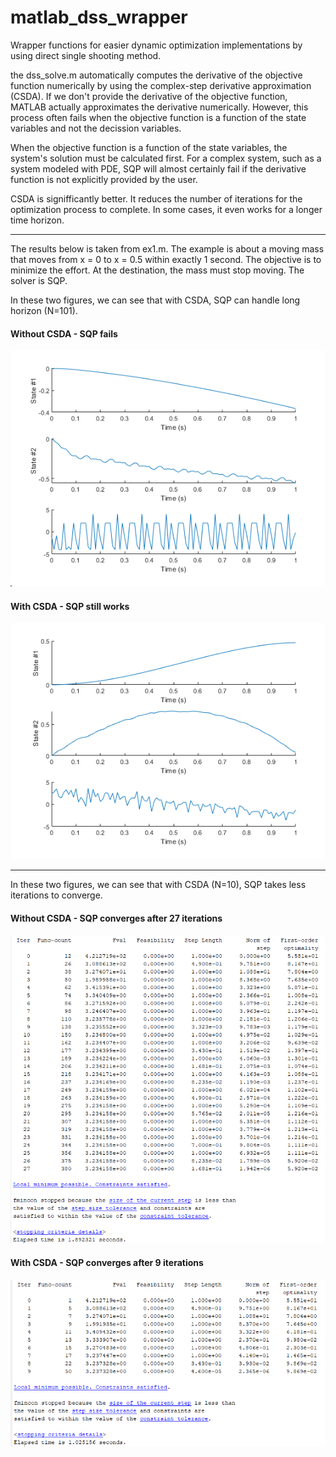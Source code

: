 # matlab_dss_wrapper

Wrapper functions for easier dynamic optimization implementations by using direct single shooting method.

the dss_solve.m automatically computes the derivative of the objective function numerically by using the complex-step derivative approximation (CSDA). If we don't provide the derivative of the objective function, MATLAB actually approximates the derivative numerically. However, this process often fails when the objective function is a function of the state variables and not the decission variables. 

When the objective function is a function of the state variables, the system's solution must be calculated first. For a complex system, such as a system modeled with PDE, SQP will almost certainly fail if the derivative function is not explicitly provided by the user.

CSDA is signifficantly better. It reduces  the number of  iterations for the optimization process to complete. In some cases, it even works for a longer time horizon.

----------------
The results below is taken from ex1.m. The example is about a moving mass that moves from x = 0 to x = 0.5 within exactly 1 second. The objective is to minimize the effort. At the destination, the mass must stop moving. The solver is SQP.

In these two figures, we can see that with CSDA, SQP can handle long horizon (N=101).

#### Without CSDA - SQP fails 
![](https://github.com/auralius/matlab_dss_wrapper/blob/main/docs/long_horizon_no_derivative.png)

#### With CSDA - SQP still works 
![](https://github.com/auralius/matlab_dss_wrapper/blob/main/docs/long_horizon_with_derivative.png)

----------------

In these two figures, we can see that with CSDA (N=10), SQP takes less iterations to converge.

#### Without CSDA - SQP converges after 27 iterations
<img src="https://github.com/auralius/matlab_dss_wrapper/blob/main/docs/no_derivative.png" width="514" height="493">

#### With CSDA - SQP converges after 9 iterations
<img src="https://github.com/auralius/matlab_dss_wrapper/blob/main/docs/with_derivative.png" width="518" height="267">



